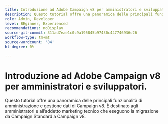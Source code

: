 ```yaml
---
title: Introduzione ad Adobe Campaign v8 per amministratori e sviluppatori.
description: Questo tutorial offre una panoramica delle principali funzionalità di amministrazione e gestione dati di Campaign v8. È destinato agli amministratori e all’addetto marketing tecnico che eseguono la migrazione da Campaign Standard a Campaign v8.
role: Admin, Developer
level: BEginner, Experienced
recommendations: noDisplay
source-git-commit: 311ad7eae1c0c9a195845b97430c447746936d26
workflow-type: tm+mt
source-wordcount: '84'
ht-degree: 0%

---
```



# Introduzione ad Adobe Campaign v8 per amministratori e sviluppatori.

Questo tutorial offre una panoramica delle principali funzionalità di amministrazione e gestione dati di Campaign v8. È destinato agli amministratori e all’addetto marketing tecnico che eseguono la migrazione da Campaign Standard a Campaign v8.

